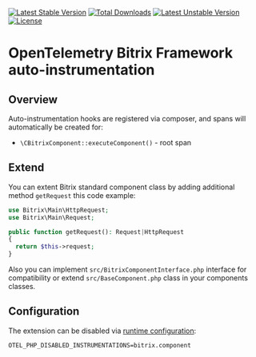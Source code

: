 [![Latest Stable Version](https://poser.pugx.org/uru/opentelemetry-auto-bitrix-component/v)](//packagist.org/packages/uru/opentelemetry-auto-bitrix-component)
[![Total Downloads](https://poser.pugx.org/uru/opentelemetry-auto-bitrix-component/downloads)](//packagist.org/packages/uru/opentelemetry-auto-bitrix-component)
[![Latest Unstable Version](https://poser.pugx.org/uru/opentelemetry-auto-bitrix-component/v/unstable)](//packagist.org/packages/uru/digital-river-models)
[![License](https://poser.pugx.org/uru/opentelemetry-auto-bitrix-component/license)](//packagist.org/packages/uru/opentelemetry-auto-bitrix-component)

# OpenTelemetry Bitrix Framework auto-instrumentation

## Overview
Auto-instrumentation hooks are registered via composer, and spans will automatically be created for:
- `\CBitrixComponent::executeComponent()` - root span

## Extend

You can extent Bitrix standard component class by adding additional method `getRequest` this code example:

```php
use Bitrix\Main\HttpRequest;
use Bitrix\Main\Request;

public function getRequest(): Request|HttpRequest
{
  return $this->request;
}
```
Also you can implement `src/BitrixComponentInterface.php` interface for compatibility or extend `src/BaseComponent.php` class in your components classes.

## Configuration

The extension can be disabled via [runtime configuration](https://opentelemetry.io/docs/instrumentation/php/sdk/#configuration):

```shell
OTEL_PHP_DISABLED_INSTRUMENTATIONS=bitrix.component
```
